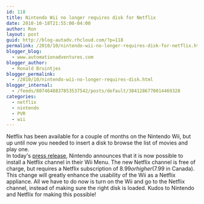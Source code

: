 ```yaml
---
id: 118
title: Nintendo Wii no longer requires disk for Netflix
date: 2010-10-18T21:55:00-04:00
author: Ron
layout: post
guid: http://blog-autadv.rhcloud.com/?p=118
permalink: /2010/10/nintendo-wii-no-longer-requires-disk-for-netflix.html
blogger_blog:
  - www.automationadventures.com
blogger_author:
  - Ronald Bruintjes
blogger_permalink:
  - /2010/10/nintendo-wii-no-longer-requires-disk.html
blogger_internal:
  - /feeds/8074648837853537542/posts/default/3841286770014469328
categories:
  - netflix
  - nintendo
  - PVR
  - wii
---
```

Netflix has been available for a couple of months on the Nintendo Wii, but up until now you needed to insert a disk to browse the list of movies and play one.  
In today's [press release](http://press.nintendo.com/articles.jsp?id=25904), Nintendo announces that it is now possible to install a Netflix channel in their Wii Menu. The new Netflix channel is free of charge, but requires a Netflix subscription of $8.99 or higher ($7.99 in Canada).  
This change will greatly enhance the usability of the Wii as a Netflix appliance. All we have to do now is turn on the Wii and go to the Netflix channel, instead of making sure the right disk is loaded. Kudos to Nintendo and Netflix for making this possible!